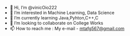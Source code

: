 - 👋 Hi, I’m @vinicOio222
- 👀 I’m interested in Machine Learning, Data Science
- 🌱 I’m currently learning Java,Pyhton,C++,C
- 💞️ I’m looking to collaborate on College Works
- 📫 How to reach me : My e-mail - mtafg567@gmail.com

<!---
vinicOio222/vinicOio222 is a ✨ special ✨ repository because its `README.md` (this file) appears on your GitHub profile.
You can click the Preview link to take a look at your changes.
--->
